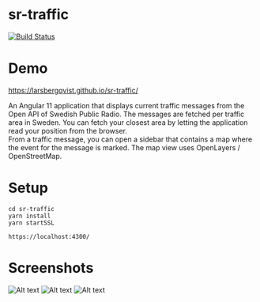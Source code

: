# sr-traffic

[![Build Status](https://travis-ci.com/LarsBergqvist/sr-traffic.svg?branch=main)](https://travis-ci.com/LarsBergqvist/sr-traffic)

# Demo

https://larsbergqvist.github.io/sr-traffic/

An Angular 11 application that displays current traffic messages from the Open API of Swedish Public Radio. The messages are fetched per traffic area in Sweden. You can fetch your closest area by letting the application read your position from the browser.  
From a traffic message, you can open a sidebar that contains a map where the event for the message is marked. The map view uses OpenLayers / OpenStreetMap.

# Setup

```
cd sr-traffic
yarn install
yarn startSSL  

https://localhost:4300/

```

# Screenshots

![Alt text](https://github.com/LarsBergqvist/sr-traffic/blob/main/screenshot1.png?raw=true 'Traffic messages list')
![Alt text](https://github.com/LarsBergqvist/sr-traffic/blob/main/screenshot2.png?raw=true 'Map sidebar 1') 
![Alt text](https://github.com/LarsBergqvist/sr-traffic/blob/main/screenshot3.jpg?raw=true 'Map sidebar 2')
